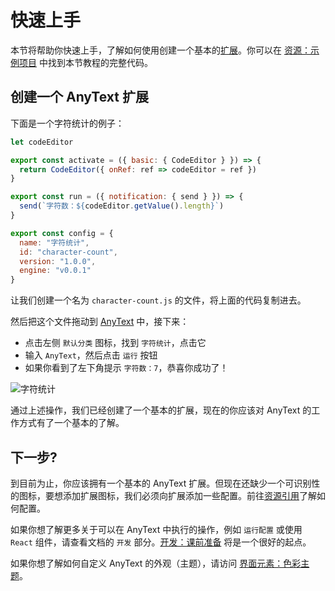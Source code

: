 # 快速上手
本节将帮助你快速上手，了解如何使用创建一个基本的[扩展](capabilities-expansion)。你可以在 [资源：示例项目](/resources/examples) 中找到本节教程的完整代码。

## 创建一个 AnyText 扩展
下面是一个字符统计的例子：

```js
let codeEditor

export const activate = ({ basic: { CodeEditor } }) => {
  return CodeEditor({ onRef: ref => codeEditor = ref })
}

export const run = ({ notification: { send } }) => {
  send(`字符数：${codeEditor.getValue().length}`)
}

export const config = {
  name: "字符统计",
  id: "character-count",
  version: "1.0.0",
  engine: "v0.0.1"
}
```

让我们创建一个名为 `character-count.js` 的文件，将上面的代码复制进去。

然后把这个文件拖动到 [AnyText](https:/anytext.cn) 中，接下来：

- 点击左侧 `默认分类` 图标，找到 `字符统计`，点击它
- 输入 `AnyText`，然后点击 `运行` 按钮
- 如果你看到了左下角提示 `字符数：7`，恭喜你成功了！

![字符统计](/character-count.png)

通过上述操作，我们已经创建了一个基本的扩展，现在的你应该对 AnyText 的工作方式有了一个基本的了解。

## 下一步?
到目前为止，你应该拥有一个基本的 AnyText 扩展。但现在还缺少一个可识别性的图标，要想添加扩展图标，我们必须向扩展添加一些配置。前往[资源引用](/guide/resources-refs)了解如何配置。

如果你想了解更多关于可以在 AnyText 中执行的操作，例如 `运行配置` 或使用 `React` 组件，请查看文档的 `开发` 部分。[开发：课前准备](/guide/) 将是一个很好的起点。

如果你想了解如何自定义 AnyText 的外观（主题），请访问 [界面元素：色彩主题](/guide/theme)。
